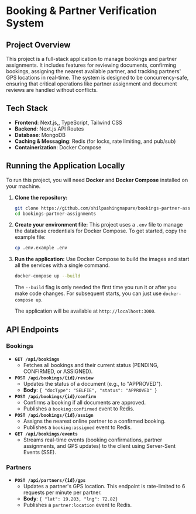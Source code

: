 # Booking & Partner Verification System

## Project Overview

This project is a full-stack application to manage bookings and partner assignments. It includes features for reviewing  documents, confirming bookings, assigning the nearest available partner, and tracking partners' GPS locations in real-time. The system is designed to be concurrency-safe, ensuring that critical operations like partner assignment and document reviews are handled without conflicts.

## Tech Stack

* **Frontend**: Next.js,, TypeScript, Tailwind CSS
* **Backend**: Next.js API Routes
* **Database**: MongoDB
* **Caching & Messaging**: Redis (for locks, rate limiting, and pub/sub)
* **Containerization**: Docker Compose

## Running the Application Locally

To run this project, you will need **Docker** and **Docker Compose** installed on your machine.

1.  **Clone the repository:**
    ```bash
    git clone https://github.com/shilpashingnapure/bookings-partner-assignments.git
    cd bookings-partner-assignments
    ```

2.  **Create your environment file:**
    This project uses a `.env` file to manage the database credentials for Docker Compose. To get started, copy the example file:
    ```bash
    cp .env.example .env
    ```

3.  **Run the application:**
    Use Docker Compose to build the images and start all the services with a single command.
    ```bash
    docker-compose up --build
    ```
    The `--build` flag is only needed the first time you run it or after you make code changes. For subsequent starts, you can just use `docker-compose up`.

    The application will be available at `http://localhost:3000`.


## API Endpoints

### Bookings

* **`GET /api/bookings`**
    * Fetches all bookings and their current status (PENDING, CONFIRMED, or ASSIGNED).
* **`POST /api/bookings/{id}/review`**
    * Updates the status of a document (e.g., to "APPROVED").
    * **Body**: `{ "docType": "SELFIE", "status": "APPROVED" }`
* **`POST /api/bookings/{id}/confirm`**
    * Confirms a booking if all documents are approved.
    * Publishes a `booking:confirmed` event to Redis.
* **`POST /api/bookings/{id}/assign`**
    * Assigns the nearest online partner to a confirmed booking.
    * Publishes a `booking:assigned` event to Redis.
* **`GET /api/bookings/events`**
    * Streams real-time events (booking confirmations, partner assignments, and GPS updates) to the client using Server-Sent Events (SSE).

### Partners

* **`POST /api/partners/{id}/gps`**
    * Updates a partner's GPS location. This endpoint is rate-limited to 6 requests per minute per partner.
    * **Body**: `{ "lat": 19.203, "lng": 72.82}`
    * Publishes a `partner:location` event to Redis.
